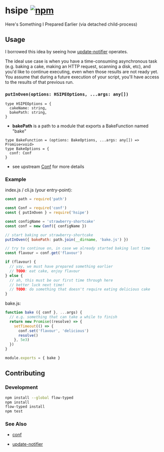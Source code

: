 # hsipe [![npm](https://img.shields.io/npm/v/hsipe.svg?maxAge=2592000)](https://www.npmjs.com/package/hsipe)

Here's Something I Prepared Earlier (via detached child-process)


## Usage

I borrowed this idea by seeing how [update-notifier](https://github.com/yeoman/update-notifier) operates.

The ideal use case is when you have a time-consuming asynchronous task
(e.g. baking a cake, making an HTTP request, scanning a disk, etc),
and you'd like to continue executing,
even when those results are not ready yet.
You assume that during a future execution of your script,
you'll have access to the results of that previous run.


### `putInOven(options: HSIPEOptions, ...args: any[])`

```flowtype
type HSIPEOptions = {
  cakeName: string,
  bakePath: string,
}
```

-   **bakePath** is a path to a module that exports a BakeFunction named "bake"

```flowtype
type BakeFunction = (options: BakeOptions, ...args: any[]) => Promise<void>
type BakeOptions = {
  conf: Conf
}
```

-   see upstream [Conf](https://github.com/sindresorhus/conf) for more details


### Example

index.js / cli.js (your entry-point):

```js
const path = require('path')

const Conf = require('conf')
const { putInOven } = require('hsipe')

const configName = 'strawberry-shortcake'
const conf = new Conf({ configName })

// start baking our strawberry-shortcake
putInOven({ bakePath: path.join(__dirname, 'bake.js') })

// try to continue on, in case we already started baking last time
const flavour = conf.get('flavour')

if (flavour) {
  // yay, we must have prepared something earlier
  // TODO: eat cake, enjoy flavour
} else {
  // ah, this must be our first time through here
  // better luck next time!
  // TODO: do something that doesn't require eating delicious cake
}
```

bake.js:

```js
function bake ({ conf }, ...args) {
  // e.g. something that can take a while to finish
  return new Promise((resolve) => {
    setTimeout(() => {
      conf.set('flavour', 'delicious')
      resolve()
    }, 5e3)
  })
}

module.exports = { bake }
```


## Contributing

### Development

```sh
npm install --global flow-typed
npm install
flow-typed install
npm test
```


### See Also

-   [conf](https://github.com/sindresorhus/conf)

-   [update-notifier](https://github.com/yeoman/update-notifier)
